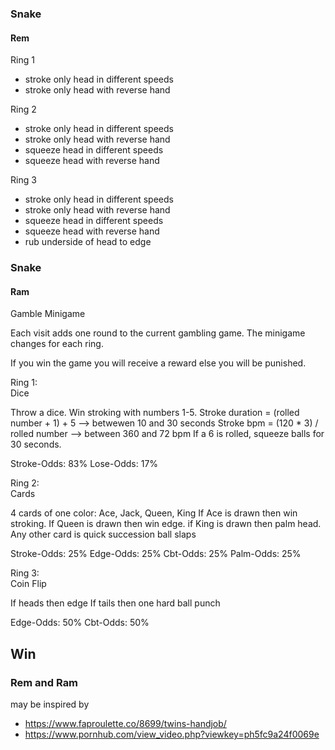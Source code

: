 ### Snake

#### Rem

Ring 1

- stroke only head in different speeds
- stroke only head with reverse hand

Ring 2

- stroke only head in different speeds
- stroke only head with reverse hand
- squeeze head in different speeds
- squeeze head with reverse hand

Ring 3

- stroke only head in different speeds
- stroke only head with reverse hand
- squeeze head in different speeds
- squeeze head with reverse hand
- rub underside of head to edge

### Snake

#### Ram

Gamble Minigame

Each visit adds one round to the current gambling game.
The minigame changes for each ring.

If you win the game you will receive a reward else you will be punished.

Ring 1:\
Dice

Throw a dice.
Win stroking with numbers 1-5.
Stroke duration = (rolled number + 1) + 5 --> betwewen 10 and 30 seconds
Stroke bpm = (120 \* 3) / rolled number --> between 360 and 72 bpm
If a 6 is rolled, squeeze balls for 30 seconds.

Stroke-Odds: 83%
Lose-Odds: 17%

Ring 2:\
Cards

4 cards of one color: Ace, Jack, Queen, King
If Ace is drawn then win stroking.
If Queen is drawn then win edge.
if King is drawn then palm head.
Any other card is quick succession ball slaps

Stroke-Odds: 25%
Edge-Odds: 25%
Cbt-Odds: 25%
Palm-Odds: 25%

Ring 3:\
Coin Flip

If heads then edge
If tails then one hard ball punch

Edge-Odds: 50%
Cbt-Odds: 50%

## Win

### Rem and Ram

may be inspired by

- https://www.faproulette.co/8699/twins-handjob/
- https://www.pornhub.com/view_video.php?viewkey=ph5fc9a24f0069e
